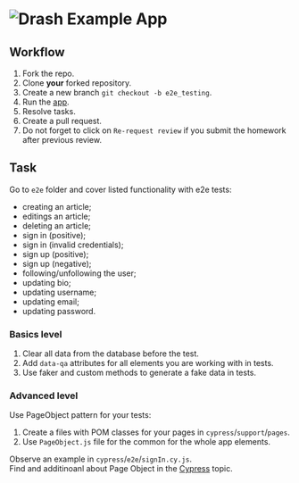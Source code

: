 # ![Drash Example App](logo.png)

## Workflow

1. Fork the repo.
1. Clone **your** forked repository.
1. Create a new branch `git checkout -b e2e_testing`.
1. Run the [app](./DEV.md).
1. Resolve tasks.
1. Create a pull request.
1. Do not forget to click on `Re-request review` if you submit the homework after previous review.

## Task

Go to `e2e` folder and cover listed functionality with e2e tests:

- creating an article;
- editings an article;
- deleting an article;
- sign in (positive);
- sign in (invalid credentials);
- sign up (positive);
- sign up (negative);
- following/unfollowing the user;
- updating bio;
- updating username;
- updating email;
- updating password.

### Basics level

1. Clear all data from the database before the test.
1. Add `data-qa` attributes for all elements you are working with in tests.
1. Use faker and custom methods to generate a fake data in tests.

### Advanced level

Use PageObject pattern for your tests:

1. Create a files with POM classes for your pages in `cypress`/`support`/`pages`.
1. Use `PageObject.js` file for the common for the whole app elements.

Observe an example in `cypress`/`e2e`/`signIn.cy.js`.  
Find and additinoanl about Page Object in the [Cypress](https://mate.academy/learn/javascript-testing/cypress#/theory) topic.
